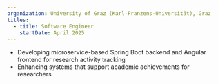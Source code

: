 ```yaml
---
organization: University of Graz (Karl-Franzens-Universität), Graz
titles:
  - title: Software Engineer
    startDate: April 2025
---
```


- Developing microservice-based Spring Boot backend and Angular frontend for research activity tracking
- Enhancing systems that support academic achievements for researchers
